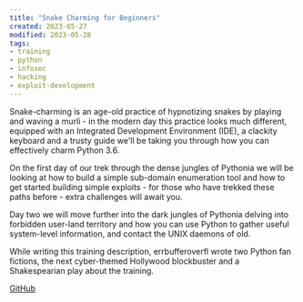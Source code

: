 ```yaml
---
title: "Snake Charming for Beginners"
created: 2023-05-27
modified: 2023-05-28
tags:
- training
- python
- infosec
- hacking
- exploit-development
---
```


Snake-charming is an age-old practice of hypnotizing snakes by playing and waving a murli - in the modern day this practice looks much different, equipped with an Integrated Development Environment (IDE), a clackity keyboard and a trusty guide we'll be taking you through how you can effectively charm Python 3.6.  

On the first day of our trek through the dense jungles of Pythonia we will be looking at how to build a simple sub-domain enumeration tool and how to get started building simple exploits - for those who have trekked these paths before - extra challenges will await you.  

Day two we will move further into the dark jungles of Pythonia delving into forbidden user-land territory and how you can use Python to gather useful system-level information, and contact the UNIX daemons of old.  

While writing this training description, errbufferoverfl wrote two Python fan fictions, the next cyber-themed Hollywood blockbuster and a Shakespearian play about the training.

[GitHub](https://errbufferoverfl.github.io/snake-charming/)